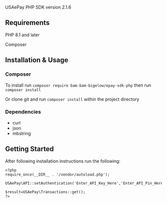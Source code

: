 USAePay PHP SDK
version 2.1.6

## Requirements

PHP 8.1 and later

Composer

## Installation & Usage

### Composer

To install run `composer require bam-bam-bigelow/epay-sdk-php`
then run `composer install`

Or clone git and run `composer install` within the project directory

### Dependencies

- curl
- json
- mbstring

## Getting Started

After following installation instructions run the following:

```
<?php
require_once(__DIR__ . '/vendor/autoload.php');

USAePay\API::setAuthentication('Enter_API_Key_Here','Enter_API_Pin_Here');

$result=USAePay\Transactions::get();
?>
```


